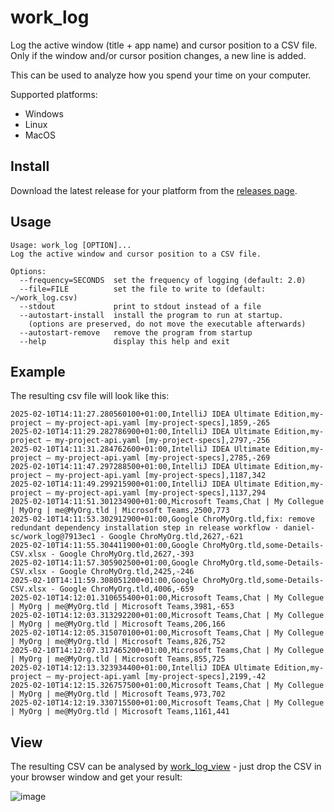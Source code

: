 # work_log

Log the active window (title + app name) and cursor position to a CSV file. 
Only if the window and/or cursor position changes, a new line is added.

This can be used to analyze how you spend your time on your computer.

Supported platforms:
- Windows
- Linux
- MacOS

## Install

Download the latest release for your platform from the [releases page](https://github.com/daniel-sc/work_log/releases).


## Usage

```text
Usage: work_log [OPTION]...
Log the active window and cursor position to a CSV file.

Options:
  --frequency=SECONDS  set the frequency of logging (default: 2.0)
  --file=FILE          set the file to write to (default: ~/work_log.csv)
  --stdout             print to stdout instead of a file
  --autostart-install  install the program to run at startup.
    (options are preserved, do not move the executable afterwards)
  --autostart-remove   remove the program from startup
  --help               display this help and exit
```

## Example

The resulting csv file will look like this:

```csv
2025-02-10T14:11:27.280560100+01:00,IntelliJ IDEA Ultimate Edition,my-project – my-project-api.yaml [my-project-specs],1859,-265
2025-02-10T14:11:29.282786900+01:00,IntelliJ IDEA Ultimate Edition,my-project – my-project-api.yaml [my-project-specs],2797,-256
2025-02-10T14:11:31.284762600+01:00,IntelliJ IDEA Ultimate Edition,my-project – my-project-api.yaml [my-project-specs],2785,-269
2025-02-10T14:11:47.297288500+01:00,IntelliJ IDEA Ultimate Edition,my-project – my-project-api.yaml [my-project-specs],1187,342
2025-02-10T14:11:49.299215900+01:00,IntelliJ IDEA Ultimate Edition,my-project – my-project-api.yaml [my-project-specs],1137,294
2025-02-10T14:11:51.301234900+01:00,Microsoft Teams,Chat | My Collegue | MyOrg | me@MyOrg.tld | Microsoft Teams,2500,773
2025-02-10T14:11:53.302912900+01:00,Google ChroMyOrg.tld,fix: remove redundant dependency installation step in release workflow · daniel-sc/work_log@7913ec1 - Google ChroMyOrg.tld,2627,-621
2025-02-10T14:11:55.304411900+01:00,Google ChroMyOrg.tld,some-Details-CSV.xlsx - Google ChroMyOrg.tld,2627,-393
2025-02-10T14:11:57.305902500+01:00,Google ChroMyOrg.tld,some-Details-CSV.xlsx - Google ChroMyOrg.tld,2425,-246
2025-02-10T14:11:59.308051200+01:00,Google ChroMyOrg.tld,some-Details-CSV.xlsx - Google ChroMyOrg.tld,4006,-659
2025-02-10T14:12:01.310655400+01:00,Microsoft Teams,Chat | My Collegue | MyOrg | me@MyOrg.tld | Microsoft Teams,3981,-653
2025-02-10T14:12:03.313292200+01:00,Microsoft Teams,Chat | My Collegue | MyOrg | me@MyOrg.tld | Microsoft Teams,206,166
2025-02-10T14:12:05.315070100+01:00,Microsoft Teams,Chat | My Collegue | MyOrg | me@MyOrg.tld | Microsoft Teams,826,752
2025-02-10T14:12:07.317465200+01:00,Microsoft Teams,Chat | My Collegue | MyOrg | me@MyOrg.tld | Microsoft Teams,855,725
2025-02-10T14:12:13.323934400+01:00,IntelliJ IDEA Ultimate Edition,my-project – my-project-api.yaml [my-project-specs],2199,-42
2025-02-10T14:12:15.326757500+01:00,Microsoft Teams,Chat | My Collegue | MyOrg | me@MyOrg.tld | Microsoft Teams,973,702
2025-02-10T14:12:19.330715500+01:00,Microsoft Teams,Chat | My Collegue | MyOrg | me@MyOrg.tld | Microsoft Teams,1161,441
```

## View
The resulting CSV can be analysed by [work_log_view](https://daniel-sc.github.io/work_log_view/) - just drop the CSV in your browser window and get your result:

![image](https://github.com/user-attachments/assets/b99ffd02-4189-4236-b89a-8497bf7e8959)

